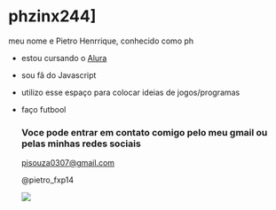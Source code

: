 # phzinx244]

meu nome e Pietro Henrrique, conhecido como ph

-  estou cursando o [Alura](https://www.alura.com.br)
- sou fã do Javascript 
- utilizo esse espaço para colocar ideias de jogos/programas 
- faço futbool 


  ### Voce pode entrar em contato comigo pelo meu gmail ou pelas minhas redes sociais

  pisouza0307@gmail.com

  @pietro_fxp14

  ![](https://media.tenor.com/_dVwVAVM0AAAAd/csgo-dance-ce-go-dance.gif)
